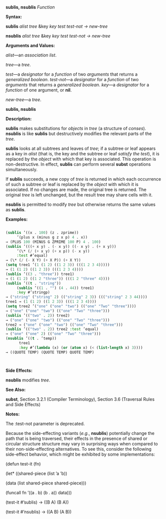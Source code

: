 **sublis, nsublis** *Function* 



**Syntax:** 



**sublis** *alist tree* &amp;key *key test test-not → new-tree* 



**nsublis** *alist tree* &amp;key *key test test-not → new-tree* 



**Arguments and Values:** 



*alist*—an *association list*. 



*tree*—a *tree*. 



*test*—a *designator* for a *function* of two *arguments* that returns a *generalized boolean*. *test-not*—a *designator* for a *function* of two *arguments* that returns a *generalized boolean*. *key*—a *designator* for a *function* of one argument, or **nil**. 



*new-tree*—a *tree*. 







 



 



**sublis, nsublis** 



**Description:** 



**sublis** makes substitutions for *objects* in *tree* (a structure of *conses*). **nsublis** is like **sublis** but destructively modifies the relevant parts of the *tree*. 



**sublis** looks at all subtrees and leaves of *tree*; if a subtree or leaf appears as a key in *alist* (that is, the key and the subtree or leaf *satisfy the test*), it is replaced by the *object* with which that key is associated. This operation is non-destructive. In effect, **sublis** can perform several **subst** operations simultaneously. 



If **sublis** succeeds, a new copy of *tree* is returned in which each occurrence of such a subtree or leaf is replaced by the *object* with which it is associated. If no changes are made, the original tree is returned. The original *tree* is left unchanged, but the result tree may share cells with it. 



**nsublis** is permitted to modify *tree* but otherwise returns the same values as **sublis**. 

**Examples:**
```lisp

(sublis ’((x . 100) (z . zprime)) 
	 ’(plus x (minus g z x p) 4 . x)) 
→ (PLUS 100 (MINUS G ZPRIME 100 P) 4 . 100) 
(sublis ’(((+ x y) . (- x y)) ((- x y) . (+ x y))) 
	 ’(\* (/ (+ x y) (+ x p)) (- x y)) 
	 :test #’equal) 
→ (\* (/ (- X Y) (+ X P)) (+ X Y)) 
(setq tree1 ’(1 (1 2) ((1 2 3)) (((1 2 3 4))))) 
→ (1 (1 2) ((1 2 3)) (((1 2 3 4)))) 
(sublis ’((3 . "three")) tree1) 
→ (1 (1 2) ((1 2 "three")) (((1 2 "three" 4)))) 
(sublis ’((t . "string")) 
	 (sublis ’((1 . "") (4 . 44)) tree1) 
	 :key #’stringp) 
→ ("string" ("string" 2) (("string" 2 3)) ((("string" 2 3 44)))) 
tree1 → (1 (1 2) ((1 2 3)) (((1 2 3 4)))) 
(setq tree2 ’("one" ("one" "two") (("one" "Two" "three")))) 
→ ("one" ("one" "two") (("one" "Two" "three"))) 
(sublis ’(("two" . 2)) tree2) 
→ ("one" ("one" "two") (("one" "Two" "three"))) 
tree2 → ("one" ("one" "two") (("one" "Two" "three"))) 
(sublis ’(("two" . 2)) tree2 :test ’equal) 
→ ("one" ("one" 2) (("one" "Two" "three"))) 
(nsublis ’((t . ’temp)) 
	  tree1 
	  :key #’(lambda (x) (or (atom x) (< (list-length x) 3)))) 
→ ((QUOTE TEMP) (QUOTE TEMP) QUOTE TEMP) 




```
**Side Effects:** 



**nsublis** modifies *tree*. 



**See Also:** 



**subst**, Section 3.2.1 (Compiler Terminology), Section 3.6 (Traversal Rules and Side Effects) 



**Notes:** 



The :test-not parameter is deprecated. 



Because the side-effecting variants (*e.g.*, **nsublis**) potentially change the path that is being traversed, their effects in the presence of shared or circular structure structure may vary in surprising ways when compared to their non-side-effecting alternatives. To see this, consider the following side-effect behavior, which might be exhibited by some implementations: 



(defun test-it (fn) 



(let\* ((shared-piece (list ’a ’b)) 



(data (list shared-piece shared-piece))) 



(funcall fn ’((a . b) (b . a)) data))) 



(test-it #’sublis) → ((B A) (B A)) 



(test-it #’nsublis) → ((A B) (A B)) 



